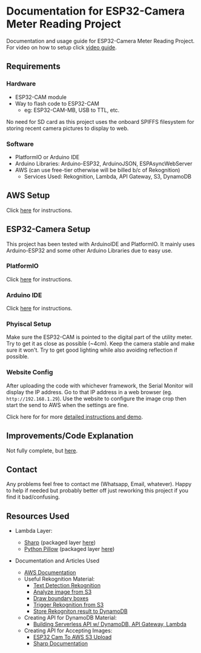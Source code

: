 # Documentation for ESP32-Camera Meter Reading Project
Documentation and usage guide for ESP32-Camera Meter Reading Project. For video on how to setup click [video guide](https://youtu.be/pHNRqF-2EDg).

## Requirements
### Hardware
- ESP32-CAM module 
- Way to flash code to ESP32-CAM
    - eg: ESP32-CAM-MB, USB to TTL, etc. 

No need for SD card as this project uses the onboard SPIFFS filesystem for storing recent camera pictures to display to web.

### Software
- PlatformIO or Arduino IDE
- Arduino Libraries: Arduino-ESP32, ArduinoJSON, ESPAsyncWebServer
- AWS (can use free-tier otherwise will be billed b/c of Rekognition)
    - Services Used: Rekognition, Lambda, API Gateway, S3, DynamoDB

## AWS Setup
Click [here](./AWS_Setup.md) for instructions.


## ESP32-Camera Setup
This project has been tested with ArduinoIDE and PlatformIO. It mainly uses Arduino-ESP32 and some other Arduino Libraries due to easy use.
### PlatformIO
Click [here](./PIOSetup.md) for instructions.

### Arduino IDE
Click [here](./ArduinoSetup.md) for instructions.


### Phyiscal Setup
Make sure the ESP32-CAM is pointed to the digital part of the utility meter. Try to get it as close as possible (~4cm). Keep the camera stable and make sure it won't. Try to get good lighting while also avoiding reflection if possible.

### Website Config
After uploading the code with whichever framework, the Serial Monitor will display the IP address. Go to that IP address in a web browser (eg. `http://192.168.1.29`). Use the website to configure the image crop then start the send to AWS when the settings are fine. 

Click here for for more [detailed instructions and demo](./WebsiteConfig.md).

## Improvements/Code Explanation
Not fully complete, but [here](./CodeGuide.md).

## Contact
Any problems feel free to contact me (Whatsapp, Email, whatever). Happy to help if needed but probably better off just reworking this project if you find it bad/confusing.

## Resources Used
- Lambda Layer:
    - [Sharp](https://sharp.pixelplumbing.com/) (packaged layer [here](https://github.com/Umkus/lambda-layer-sharp))
    - [Python Pillow](https://pypi.org/project/Pillow/) (packaged layer [here](https://github.com/keithrozario/Klayers/tree/master/deployments/python3.8))

- Documentation and Articles Used
    - [AWS Documentation](https://docs.aws.amazon.com/index.html)
    - Useful Rekognition Material:
        - [Text Detection Rekognition](https://docs.aws.amazon.com/rekognition/latest/dg/text-detecting-text-procedure.html)
        - [Analyze image from S3](https://docs.aws.amazon.com/rekognition/latest/dg/images-s3.html)
        - [Draw boundary boxes](https://docs.aws.amazon.com/rekognition/latest/dg/images-displaying-bounding-boxes.html)
        - [Trigger Rekognition from S3](https://docs.aws.amazon.com/rekognition/latest/dg/images-lambda-s3-tutorial.html)
        - [Store Rekogniton result to DynamoDB](https://docs.aws.amazon.com/rekognition/latest/dg/storage-tutorial.html)
    - Creating API for DynamoDB Material:
        - [Building Serverless API w/ DynamoDB, API Gateway, Lambda](https://www.youtube.com/watch?v=Ut5CkSz6NR0&t=271s)
    - Creating API for Accepting Images:
        - [ESP32 Cam To AWS S3 Upload](https://www.youtube.com/watch?v=FIPkU-gx_kU&t=227s)
        - [Sharp Documentation](https://sharp.pixelplumbing.com/)
    
